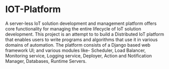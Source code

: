 # IOT-Platform
A server-less IoT solution development and management platform offers core functionality for managing the entire lifecycle of IoT solution development. This project is an attempt to to build a Distributed IoT platform that enables users to write programs and algorithms that use it in various domains of automation. 
The platform consists of a Django based web framework UI; and various modules like- Scheduler, Load Balancer, Monitoring service, Logging service, Deployer, Action and Notification Manager, Databases, Runtime Servers.
